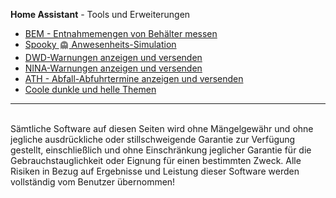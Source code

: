 <b>Home Assistant</b> - Tools und Erweiterungen
<br />
<ul>
<li><a href="https://github.com/migacode/home-assistant/tree/main/bem">BEM - Entnahmemengen von Behälter messen</a></li>
<li><a href="https://github.com/migacode/home-assistant/tree/main/spooky">Spooky&nbsp;<sub><img src="./spooky/img/ghost_gray.png" width="16" height="16"></sub>&nbsp;Anwesenheits-Simulation</a></li>
<li><a href="https://github.com/migacode/home-assistant/tree/main/dwd">DWD-Warnungen anzeigen und versenden</a></li>
<li><a href="https://github.com/migacode/home-assistant/tree/main/nina">NINA-Warnungen anzeigen und versenden</a></li>
<li><a href="https://github.com/migacode/home-assistant/tree/main/ath">ATH - Abfall-Abfuhrtermine anzeigen und versenden</a></li>
<li><a href="https://github.com/migacode/home-assistant/tree/main/themes">Coole dunkle und helle Themen</a></li>
</ul>
<hr>
<br />
Sämtliche Software auf diesen Seiten wird ohne Mängelgewähr und ohne jegliche ausdrückliche oder stillschweigende Garantie zur Verfügung gestellt, einschließlich und ohne Einschränkung jeglicher Garantie für die Gebrauchstauglichkeit oder Eignung für einen bestimmten Zweck. Alle Risiken in Bezug auf Ergebnisse und Leistung dieser Software werden vollständig vom Benutzer übernommen!
